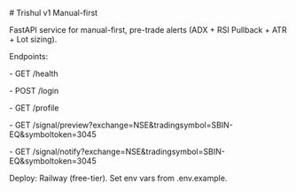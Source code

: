 \# Trishul v1 Manual-first

FastAPI service for manual-first, pre-trade alerts (ADX + RSI Pullback + ATR + Lot sizing).



Endpoints:

\- GET /health

\- POST /login

\- GET /profile

\- GET /signal/preview?exchange=NSE\&tradingsymbol=SBIN-EQ\&symboltoken=3045

\- GET /signal/notify?exchange=NSE\&tradingsymbol=SBIN-EQ\&symboltoken=3045



Deploy: Railway (free-tier). Set env vars from .env.example.


